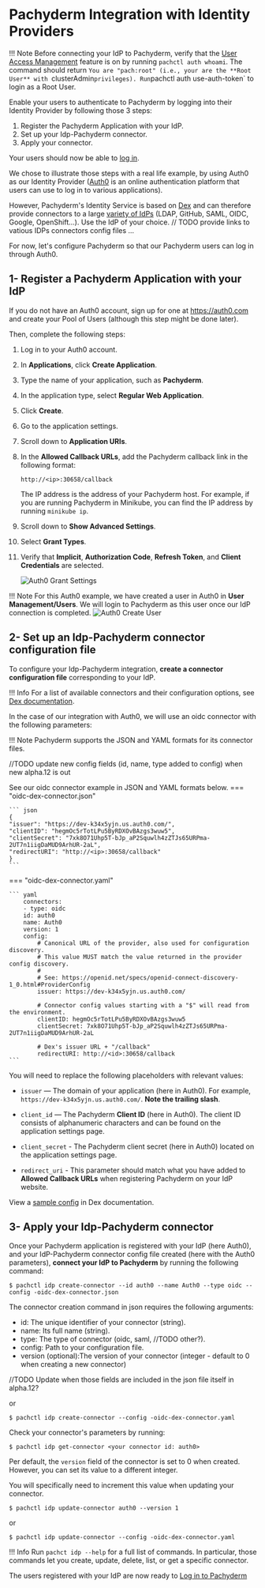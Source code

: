 # Pachyderm Integration with Identity Providers

!!! Note
    Before connecting your IdP to Pachyderm, verify that
    the [User Access Management](../index.md/#activate-user-access-management) feature is on by running `pachctl auth whoami`.
    The command should return `You are "pach:root" (i.e., your are the **Root User** with `clusterAdmin` privileges). Run `pachctl auth use-auth-token` to login as a Root User.

Enable your users to authenticate to Pachyderm by logging into their Identity Provider by
following those 3 steps:

1. Register the Pachyderm Application with your IdP.
1. Set up your Idp-Pachyderm connector.
1. Apply your connector.

Your users should now be able to [log in](./login.md).

We chose to illustrate those steps with a real life example, 
by using Auth0 as our Identity Provider ([Auth0](https://auth0.com/) is an online authentication platform that
users can use to log in to various applications).

However, Pachyderm's Identity Service is based on [Dex](https://dexidp.io/docs/) 
and can therefore provide connectors to a large [variety of IdPs](https://dexidp.io/docs/connectors/) (LDAP, GitHub, SAML, OIDC, Google, OpenShift...). 
Use the IdP of your choice.
// TODO provide links to vatious IDPs connectors config files ...

For now, let's configure Pachyderm so that our
Pachyderm users can log in through Auth0.

## 1- Register a Pachyderm Application with your IdP
If you do not have an Auth0 account, sign up for one
at https://auth0.com and create your Pool of Users 
(although this step might be done later).

Then, complete the following steps:

1. Log in to your Auth0 account.
1. In **Applications**, click **Create Application**.
1. Type the name of your application, such as **Pachyderm**.
1. In the application type, select **Regular Web Application**.
1. Click **Create**.
1. Go to the application settings.
1. Scroll down to **Application URIs**.
1. In the **Allowed Callback URLs**, add the Pachyderm callback link in the
   following format:

    ```
    http://<ip>:30658/callback
    ```

    The IP address is the address of your Pachyderm host. For example,
    if you are running Pachyderm in Minikube, you can find the IP
    address by running `minikube ip`. 

1. Scroll down to **Show Advanced Settings**.
1. Select **Grant Types**.
1. Verify that **Implicit**, **Authorization Code**, **Refresh Token**, and
    **Client Credentials** are selected.

   ![Auth0 Grant Settings](../images/auth0-grant-settings.png)

!!! Note
    For this Auth0 example, we have created a user in Auth0 in **User Management/Users**.
    We will login to Pachyderm as this user once our IdP connection is completed.
    ![Auth0 Create User](../images/auth0-create-user.png)

## 2- Set up an Idp-Pachyderm connector configuration file
To configure your Idp-Pachyderm integration, **create a connector configuration file** corresponding to your IdP. 

!!! Info
    For a list of available connectors and their configuration options, see [Dex documentation](https://dexidp.io/docs/connectors/).

In the case of our integration with Auth0, we will use an oidc connector with the following parameters:

!!! Note
    Pachyderm supports the JSON and YAML formats for its connector files. 

//TODO update new config fields (id, name, type added to config) when new alpha.12 is out

See our oidc connector example in JSON and YAML formats below.
=== "oidc-dex-connector.json"

    ``` json
    {
    "issuer": "https://dev-k34x5yjn.us.auth0.com/",
    "clientID": "hegmOc5rTotLPu5ByRDXOvBAzgs3wuw5",
    "clientSecret": "7xk8O71Uhp5T-bJp_aP2Squwlh4zZTJs65URPma-2UT7n1iigDaMUD9ArhUR-2aL",
    "redirectURI": "http://<ip>:30658/callback"
    }
    ```

=== "oidc-dex-connector.yaml"

    ``` yaml
        connectors:
        - type: oidc
        id: auth0
        name: Auth0
        version: 1
        config:
            # Canonical URL of the provider, also used for configuration discovery.
            # This value MUST match the value returned in the provider config discovery.
            #
            # See: https://openid.net/specs/openid-connect-discovery-1_0.html#ProviderConfig
            issuer: https://dev-k34x5yjn.us.auth0.com/

            # Connector config values starting with a "$" will read from the environment.
            clientID: hegmOc5rTotLPu5ByRDXOvBAzgs3wuw5
            clientSecret: 7xk8O71Uhp5T-bJp_aP2Squwlh4zZTJs65URPma-2UT7n1iigDaMUD9ArhUR-2aL

            # Dex's issuer URL + "/callback"
            redirectURI: http://<id>:30658/callback
    ```

You will need to replace the following placeholders with relevant values:

- `issuer` — The domain of your application (here in Auth0). For example,
`https://dev-k34x5yjn.us.auth0.com/`. **Note the trailing slash**.

- `client_id` — The Pachyderm **Client ID** (here in Auth0). The client ID
consists of alphanumeric characters and can be found on the application
settings page.

- `client_secret` - The Pachyderm client secret (here in Auth0) located
on the application settings page.

- `redirect_uri` - This parameter should match what you have added
to **Allowed Callback URLs** when registering Pachyderm on your IdP website.

View a [sample config](https://dexidp.io/docs/connectors/oidc/) in Dex documentation.

## 3- Apply your Idp-Pachyderm connector
Once your Pachyderm application is registered with your IdP (here Auth0), 
and your IdP-Pachyderm connector config file created (here with the Auth0 parameters), **connect your IdP to Pachyderm** by running the following command:

```shell
$ pachctl idp create-connector --id auth0 --name Auth0 --type oidc --config -oidc-dex-connector.json
```
The connector creation command in json requires the following arguments:
- id: The unique identifier of your connector (string).
- name: Its full name (string).
- type: The type of connector (oidc, saml,    //TODO other?). 
- config: Path to your configuration file.
- version (optional):The version of your connector (integer - default to 0 when creating a new connector)

//TODO Update when those fields are included in the json file itself in alpha.12?

or
```shell
$ pachctl idp create-connector --config -oidc-dex-connector.yaml
```
Check your connector's parameters by running:
```shell
$ pachctl idp get-connector <your connector id: auth0>
```

Per default, the `version` field of the connector is set to 0 when created.
However, you can set its value to a different integer.

You will specifically need to increment this value when updating your connector.
```shell
$ pachctl idp update-connector auth0 --version 1
```
or
```shell
$ pachctl idp update-connector --config -oidc-dex-connector.yaml
```
!!! Info
    Run `pachct idp --help` for a full list of commands.
    In particular, those commands let you create, update, delete, list, or get a specific connector.

The users registered with your IdP are now ready to [Log in to Pachyderm](./login.md)